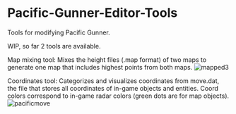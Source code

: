 # Pacific-Gunner-Editor-Tools
Tools for modifying Pacific Gunner.

WIP, so far 2 tools are available.

Map mixing tool:
Mixes the height files (.map format) of two maps to generate one map that includes highest points from both maps.
![mapped3](https://user-images.githubusercontent.com/70968294/227723333-317fc7da-5c20-4eba-93d2-3bce3a685f3b.jpg)


Coordinates tool:
Categorizes and visualizes coordinates from move.dat, the file that stores all coordinates of in-game objects and entities. Coord colors correspond to in-game radar colors (green dots are for map objects).
![pacificmove](https://user-images.githubusercontent.com/70968294/226758129-8c2cfd20-175e-4edf-9036-ed7b213f1123.png)
